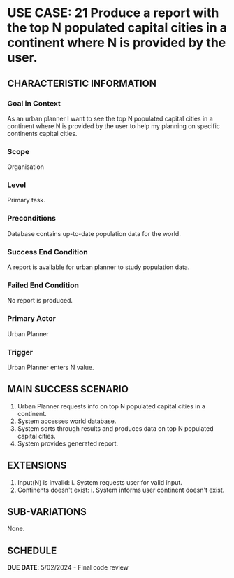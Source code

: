 # USE CASE: 21 Produce a report with the top N populated capital cities in a continent where N is provided by the user.

## CHARACTERISTIC INFORMATION

### Goal in Context

As an urban planner I want to see the top N populated capital cities in a continent where N is provided by the user to help my planning on specific continents capital cities.

### Scope

Organisation

### Level

Primary task.

### Preconditions

Database contains up-to-date population data for the world.

### Success End Condition

A report is available for urban planner to study population data.

### Failed End Condition

No report is produced.

### Primary Actor

Urban Planner

### Trigger

Urban Planner enters N value.

## MAIN SUCCESS SCENARIO

1. Urban Planner requests info on top N populated capital cities in a continent.
2. System accesses world database.
3. System sorts through results and produces data on top N populated capital cities.
4. System provides generated report.


## EXTENSIONS

1. Input(N) is invalid:
   i. System requests user for valid input.
3. Continents doesn't exist:
   i. System informs user continent doesn't exist.

## SUB-VARIATIONS

None.

## SCHEDULE

**DUE DATE**: 5/02/2024 - Final code review
